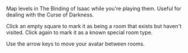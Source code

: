 Map levels in The Binding of Isaac while you're playing them. Useful for dealing with the Curse of Darkness.

Click an empty square to mark it as being a room that exists but haven't visited. Click again to mark it as a known special room type.

Use the arrow keys to move your avatar between rooms.
